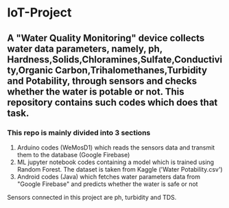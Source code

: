 # IoT-Project
<h2>A "Water Quality Monitoring" device collects water data parameters, namely, ph, Hardness,Solids,Chloramines,Sulfate,Conductivity,Organic Carbon,Trihalomethanes,Turbidity and Potability, through sensors and checks whether the water is potable or not. This repository
contains such codes which does that task.</h2>
<h3>This repo is mainly divided into 3 sections</h3>
<ol> 
  <li>Arduino codes (WeMosD1) which reads the sensors data and transmit them to the database (Google Firebase)</li>
  <li>ML jupyter notebook codes containing a model which is trained using Random Forest. The dataset is taken from Kaggle ('Water Potability.csv')</li>
  <li>Android codes (Java) which fetches water parameters data from "Google Firebase" and predicts whether the water is safe or not</li>
</ol>

<p>Sensors connected in this project are ph, turbidity and TDS. </p>
